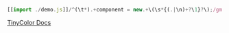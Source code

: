 ```js
[[import ./demo.js]]/^(\t*).+component = new.+\(\s*{(.|\n)+?\1}?\);/gm
```

[TinyColor Docs](https://github.com/scttcper/tinycolor)
